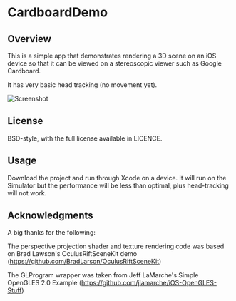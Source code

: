 CardboardDemo
==================

## Overview ##

This is a simple app that demonstrates rendering a 3D scene on an iOS device so that it can be viewed on a stereoscopic viewer such as Google Cardboard.

It has very basic head tracking (no movement yet).

![Screenshot](http://andyq.github.io/CardboardDemo/images/cardboard.png)

## License ##

BSD-style, with the full license available in LICENCE.

## Usage ##

Download the project and run through Xcode on a device. It will run on the Simulator but the performance will be less than optimal, plus head-tracking
will not work.


## Acknowledgments ##

A big thanks for the following:

The perspective projection shader and texture rendering code was based on Brad Lawson's OculusRiftSceneKit demo (https://github.com/BradLarson/OculusRiftSceneKit)

The GLProgram wrapper was taken from Jeff LaMarche's Simple OpenGLES 2.0 Example (https://github.com/jlamarche/iOS-OpenGLES-Stuff)
